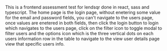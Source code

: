This is a frontend assessment test for lendsqr done in react, sass and typescript.
The home page is the login page, without enetering some value for the email and password fields, you can't navigate to the users page, once values are enetered in both fields, then click the login button to login which navigates to the users page, click on the filter icon to toggle modal to filter users and the options icon which is the three vertical dots on each users information row in the table to navigate to the view user details page view that specific users info.
